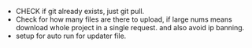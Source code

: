 - CHECK if git already exists, just git pull.
- Check for how many files are there to upload, if large nums means download whole project in a single request. and also avoid ip banning.
- setup for auto run for updater file.